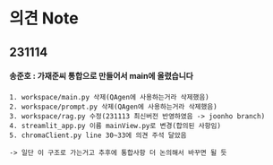 # 의견 Note

## 231114
#### 송준호 : 가재준씨 통합으로 만들어서 main에 올렸습니다   
    1. workspace/main.py 삭제(QAgen에 사용하는거라 삭제했음)   
    2. workspace/prompt.py 삭제(QAgen에 사용하는거라 삭제했음)
    3. workspace/rag.py 수정(231113 최신버전 반영하였음 -> joonho branch)
    4. streamlit_app.py 이름 mainView.py로 변경(합의된 사항임)   
    5. chromaClient.py line 30~33에 의견 주석 달았음

    -> 일단 이 구조로 가는거고 추후에 통합사항 더 논의해서 바꾸면 될 듯